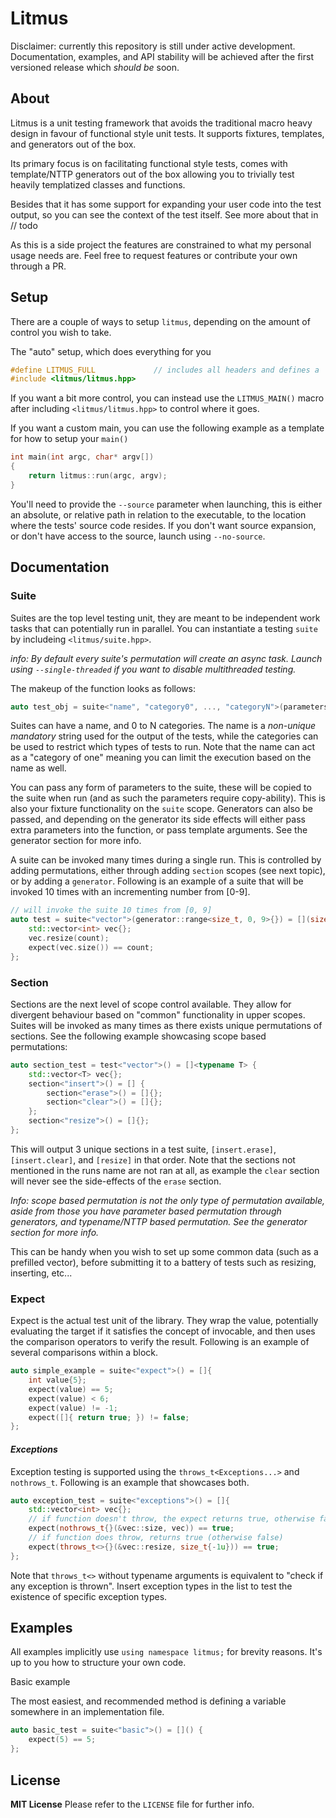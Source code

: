 # Litmus

Disclaimer: currently this repository is still under active development. Documentation, examples, and API stability will be achieved after the first versioned release which *should be* soon.

## About
Litmus is a unit testing framework that avoids the traditional macro heavy design in favour of functional style unit tests. It supports fixtures, templates, and generators out of the box.

Its primary focus is on facilitating functional style tests, comes with template/NTTP generators out of the box allowing you to trivially test heavily templatized classes and functions.

Besides that it has some support for expanding your user code into the test output, so you can see the context of the test itself. See more about that in // todo

As this is a side project the features are constrained to what my personal usage needs are. Feel free to request features or contribute your own through a PR.

## Setup

There are a couple of ways to setup `litmus`, depending on the amount of control you wish to take.

The "auto" setup, which does everything for you
```cpp
#define LITMUS_FULL 			// includes all headers and defines a `main()` function for you.
#include <litmus/litmus.hpp>
```

If you want a bit more control, you can instead use the `LITMUS_MAIN()` macro after including `<litmus/litmus.hpp>` to control where it goes.

If you want a custom main, you can use the following example as a template for how to setup your `main()`
```cpp
int main(int argc, char* argv[])
{
	return litmus::run(argc, argv);
}
```

You'll need to provide the `--source` parameter when launching, this is either an absolute, or relative path in relation to the executable, to the location where the tests' source code resides. If you don't want source expansion, or don't have access to the source, launch using `--no-source`.

## Documentation
### Suite
Suites are the top level testing unit, they are meant to be independent work tasks that can potentially run in parallel. You can instantiate a testing `suite` by includeing `<litmus/suite.hpp>`.

*info: By default every suite's permutation will create an async task. Launch using `--single-threaded` if you want to disable multithreaded testing.*

The makeup of the function looks as follows:
```cpp
auto test_obj = suite<"name", "category0", ..., "categoryN">(parameters...) = [functional object];
```

Suites can have a name, and 0 to N categories. The name is a *non-unique mandatory* string used for the output of the tests, while the categories can be used to restrict which types of tests to run. Note that the name can act as a "category of one" meaning you can limit the execution based on the name as well.

You can pass any form of parameters to the suite, these will be copied to the suite when run (and as such the parameters require copy-ability). This is also your fixture functionality on the `suite` scope.
Generators can also be passed, and depending on the generator its side effects will either pass extra parameters into the function, or pass template arguments. See the generator section for more info.

A suite can be invoked many times during a single run. This is controlled by adding permutations, either through adding `section` scopes (see next topic), or by adding a `generator`. Following is an example of a suite that will be invoked 10 times with an incrementing number from [0-9].

```cpp
// will invoke the suite 10 times from [0, 9]
auto test = suite<"vector">(generator::range<size_t, 0, 9>{}) = [](size_t count) {
	std::vector<int> vec{};
	vec.resize(count);
	expect(vec.size()) == count;
};
```

### Section
Sections are the next level of scope control available. They allow for divergent behaviour based on "common" functionality in upper scopes. Suites will be invoked as many times as there exists unique permutations of sections. See the following example showcasing scope based permutations:

```cpp
auto section_test = test<"vector">() = []<typename T> {
	std::vector<T> vec{};
	section<"insert">() = [] {
		section<"erase">() = []{};
		section<"clear">() = []{};
	};
	section<"resize">() = []{};
};
```
This will output 3 unique sections in a test suite, `[insert.erase]`, `[insert.clear]`, and `[resize]` in that order. Note that the sections not mentioned in the runs name are not ran at all, as example the `clear` section will never see the side-effects of the `erase` section.

*Info: scope based permutation is not the only type of permutation available, aside from those you have parameter based permutation through generators, and typename/NTTP based permutation. See the generator section for more info.*

This can be handy when you wish to set up some common data (such as a prefilled vector), before submitting it to a battery of tests such as resizing, inserting, etc...

### Expect
Expect is the actual test unit of the library. They wrap the value, potentially evaluating the target if it satisfies the concept of invocable, and then uses the comparison operators to verify the result. Following is an example of several comparisons within a block.

```cpp
auto simple_example = suite<"expect">() = []{
	int value{5};
	expect(value) == 5;
	expect(value) < 6;
	expect(value) != -1;
	expect([]{ return true; }) != false;
};
```

#### ***Exceptions***
Exception testing is supported using the `throws_t<Exceptions...>` and `nothrows_t`. Following is an example that showcases both.

```cpp
auto exception_test = suite<"exceptions">() = []{
	std::vector<int> vec{};
	// if function doesn't throw, the expect returns true, otherwise false
	expect(nothrows_t{}(&vec::size, vec)) == true;
	// if function does throw, returns true (otherwise false)
	expect(throws_t<>{}(&vec::resize, size_t{-1u})) == true;
};
```

Note that `throws_t<>` without typename arguments is equivalent to "check if any exception is thrown". Insert exception types in the list to test the existence of specific exception types.


## Examples

All examples implicitly use `using namespace litmus;` for brevity reasons. It's up to you how to structure your own code.

Basic example

The most easiest, and recommended method is defining a variable somewhere in an implementation file. 
```cpp
auto basic_test = suite<"basic">() = []() {
	expect(5) == 5;
};
```

## License
**MIT License**
Please refer to the `LICENSE` file for further info.